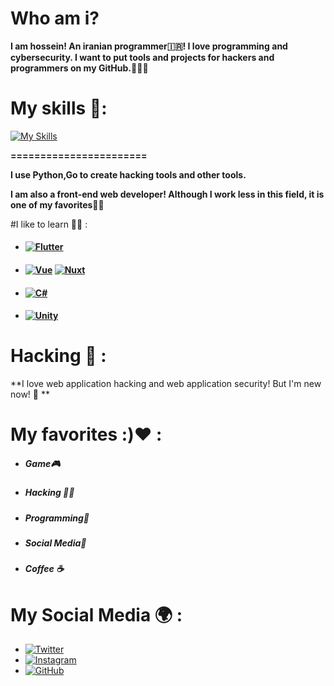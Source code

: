 # Who am i?
**I am hossein! An iranian programmer🇮🇷! I love programming and cybersecurity. I want to put tools and projects for hackers and programmers on my GitHub.👨‍💻🔥**
# My skills 💪:
[![My Skills](https://skillicons.dev/icons?i=html,css,sass,js,bootstrap,tailwind,react,next,python,linux,c,git)](https://skillicons.dev)

**=======================**


**I use Python,Go to create hacking tools and other tools.**



**I am also a front-end web developer! Although I work less in this field, it is one of my favorites👨‍💻**

#I like to learn 🧑‍🎓 :
- ####    [![Flutter](https://skillicons.dev/icons?i=flutter "Flutter")](https://skillicons.dev)
- #### [![Vue](https://skillicons.dev/icons?i=vue "Vue")](https://skillicons.dev) [![Nuxt](https://skillicons.dev/icons?i=nuxt)](https://skillicons.dev)
- #### [![C#](https://skillicons.dev/icons?i=c# "C#")](https://skillicons.dev)
- #### [![Unity](https://skillicons.dev/icons?i=unity "Unity")](https://skillicons.dev)

# Hacking 🐍 :
**I love web application hacking and web application security! But I'm new now! 🥲 **

# My favorites :)❤️ :

- ##### Game🎮
- ##### Hacking 👨‍💻
- ##### Programming📝
- ##### Social Media📰
- ##### Coffee ☕
# My Social Media 🌍 :

- [![Twitter](https://skillicons.dev/icons?i=twitter "Twitter")](https://twitter.com/hosseinyn91 "Twitter")
- [![Instagram](https://skillicons.dev/icons?i=instagram "Instagram")](https://instagram.com/hosseinyadegarnia "Instagram")
- [![GitHub](https://skillicons.dev/icons?i=github "GitHub")](https://github.com/hosseinyn "GitHub")
